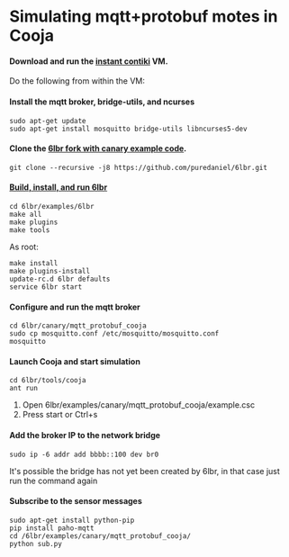 # Simulating mqtt+protobuf motes in Cooja
#### Download and run the [instant contiki](http://www.contiki-os.org/start.html#install-instant-contiki) VM.
Do the following from within the VM:
#### Install the mqtt broker, bridge-utils, and ncurses
```
sudo apt-get update
sudo apt-get install mosquitto bridge-utils libncurses5-dev
```
#### Clone the [6lbr fork with canary example code](https://github.com/puredaniel/6lbr).
```
git clone --recursive -j8 https://github.com/puredaniel/6lbr.git
```
#### [Build, install, and run 6lbr](https://github.com/cetic/6lbr/wiki/Other-Linux-Software-Configuration)
```
cd 6lbr/examples/6lbr
make all
make plugins
make tools
```
As root:
```
make install
make plugins-install
update-rc.d 6lbr defaults
service 6lbr start
```
#### Configure and run the mqtt broker
```
cd 6lbr/canary/mqtt_protobuf_cooja
sudo cp mosquitto.conf /etc/mosquitto/mosquitto.conf
mosquitto
```
#### Launch Cooja and start simulation
```
cd 6lbr/tools/cooja
ant run
```
  1. Open 6lbr/examples/canary/mqtt_protobuf_cooja/example.csc
  2. Press start or Ctrl+s
#### Add the broker IP to the network bridge
```
sudo ip -6 addr add bbbb::100 dev br0
```
It's possible the bridge has not yet been created by 6lbr, in that case just run the command again

#### Subscribe to the sensor messages
```
sudo apt-get install python-pip
pip install paho-mqtt
cd /6lbr/examples/canary/mqtt_protobuf_cooja/
python sub.py
```

